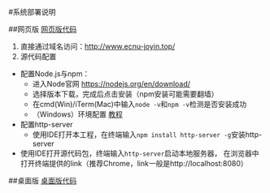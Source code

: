 #系统部署说明

##网页版
[网页版代码](./timeline-frontend)
1. 直接通过域名访问：http://www.ecnu-joyin.top/
2. 源代码配置
- 配置Node.js与npm：
   - 进入Node官网 https://nodejs.org/en/download/
   - 选择版本下载，完成后点击安装（npm安装可能需要翻墙）
   -  在cmd(Win)/iTerm(Mac)中输入`node -v`和`npm -v`检测是否安装成功
   - （Windows）环境配置 [教程](https://www.cnblogs.com/zhouyu2017/p/6485265.html)
- 配置http-server
   - 使用IDE打开本工程，在终端输入`npm install http-server -g`安装http-server
- 使用IDE打开源代码包，终端输入`http-server`启动本地服务器，
在浏览器中打开终端提供的link（推荐Chrome，link一般是http://localhost:8080）

##桌面版
[桌面版代码](./electron-timeline)
